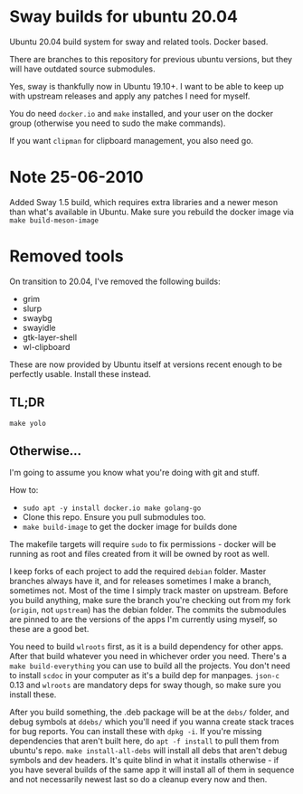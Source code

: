 # Sway builds for ubuntu 20.04

Ubuntu 20.04 build system for sway and related tools. Docker based.

There are branches to this repository for previous ubuntu versions, but they will
have outdated source submodules.

Yes, sway is thankfully now in Ubuntu 19.10+. I want to be able to keep up with upstream releases and apply any patches I need for myself.

You do need `docker.io` and `make` installed, and your user on the docker group (otherwise you need to sudo the make commands).

If you want `clipman` for clipboard management, you also need go.

# Note 25-06-2010

Added Sway 1.5 build, which requires extra libraries and a newer meson than what's available in Ubuntu. Make sure you rebuild the docker image via `make build-meson-image`

# Removed tools

On transition to 20.04, I've removed the following builds:
  * grim
  * slurp
  * swaybg
  * swayidle
  * gtk-layer-shell
  * wl-clipboard

These are now provided by Ubuntu itself at versions recent enough to be perfectly usable. Install these instead.

## TL;DR

```shell
make yolo
```

## Otherwise...

I'm going to assume you know what you're doing with git and stuff.

How to:
  * `sudo apt -y install docker.io make golang-go`
  * Clone this repo. Ensure you pull submodules too.
  * `make build-image` to get the docker image for builds done

The makefile targets will require `sudo` to fix permissions - docker will be running as root and files created from it will be owned by root as well.

I keep forks of each project to add the required `debian` folder. Master branches always have it, and for releases sometimes I make a branch, sometimes not. Most of the time I simply track master on upstream. Before you build anything, make sure the branch you're checking out from my fork (`origin`, not `upstream`) has the debian folder. The commits the submodules are pinned to are the versions of the apps I'm currently using myself, so these are a good bet.

You need to build `wlroots` first, as it is a build dependency for other apps. After that build whatever you need in whichever order you need. There's a `make build-everything` you can use to build all the projects. You don't need to install `scdoc` in your computer as it's a build dep for manpages. `json-c` 0.13 and `wlroots` are mandatory deps for sway though, so make sure you install these.

After you build something, the .deb package will be at the `debs/` folder, and debug symbols at `ddebs/` which you'll need if you wanna create stack traces for bug reports. You can install these with `dpkg -i`. If you're missing dependencies that aren't built here, do `apt -f install` to pull them from ubuntu's repo. `make install-all-debs` will install all debs that aren't debug symbols and dev headers. It's quite blind in what it installs otherwise - if you have several builds of the same app it will install all of them in sequence and not necessarily newest last so do a cleanup every now and then.
